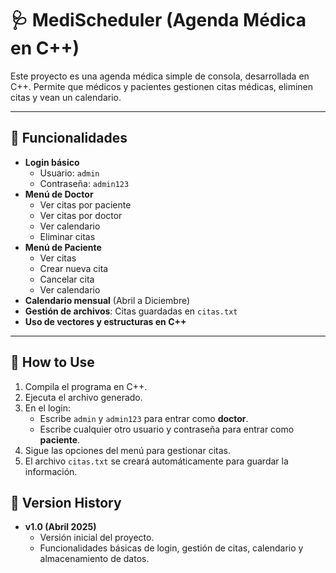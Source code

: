 # 🩺 MediScheduler (Agenda Médica en C++)

Este proyecto es una agenda médica simple de consola, desarrollada en C++. Permite que médicos y pacientes gestionen citas médicas, eliminen citas y vean un calendario.

---

## 📌 Funcionalidades

- **Login básico**
  - Usuario: `admin`
  - Contraseña: `admin123`
- **Menú de Doctor**
  - Ver citas por paciente
  - Ver citas por doctor
  - Ver calendario
  - Eliminar citas
- **Menú de Paciente**
  - Ver citas
  - Crear nueva cita
  - Cancelar cita
  - Ver calendario
- **Calendario mensual** (Abril a Diciembre)
- **Gestión de archivos**: Citas guardadas en `citas.txt`
- **Uso de vectores y estructuras en C++**

---

## 🚀 How to Use

1. Compila el programa en C++.
2. Ejecuta el archivo generado.
3. En el login:
   - Escribe `admin` y `admin123` para entrar como **doctor**.
   - Escribe cualquier otro usuario y contraseña para entrar como **paciente**.
4. Sigue las opciones del menú para gestionar citas.
5. El archivo `citas.txt` se creará automáticamente para guardar la información.


## 📜 Version History

- **v1.0 (Abril 2025)**
  - Versión inicial del proyecto.
  - Funcionalidades básicas de login, gestión de citas, calendario y almacenamiento de datos.
